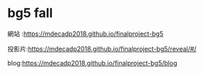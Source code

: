 # bg5 fall

網站 :https://mdecadp2018.github.io/finalproject-bg5

投影片:https://mdecadp2018.github.io/finalproject-bg5/reveal/#/

blog:https://mdecadp2018.github.io/finalproject-bg5/blog

